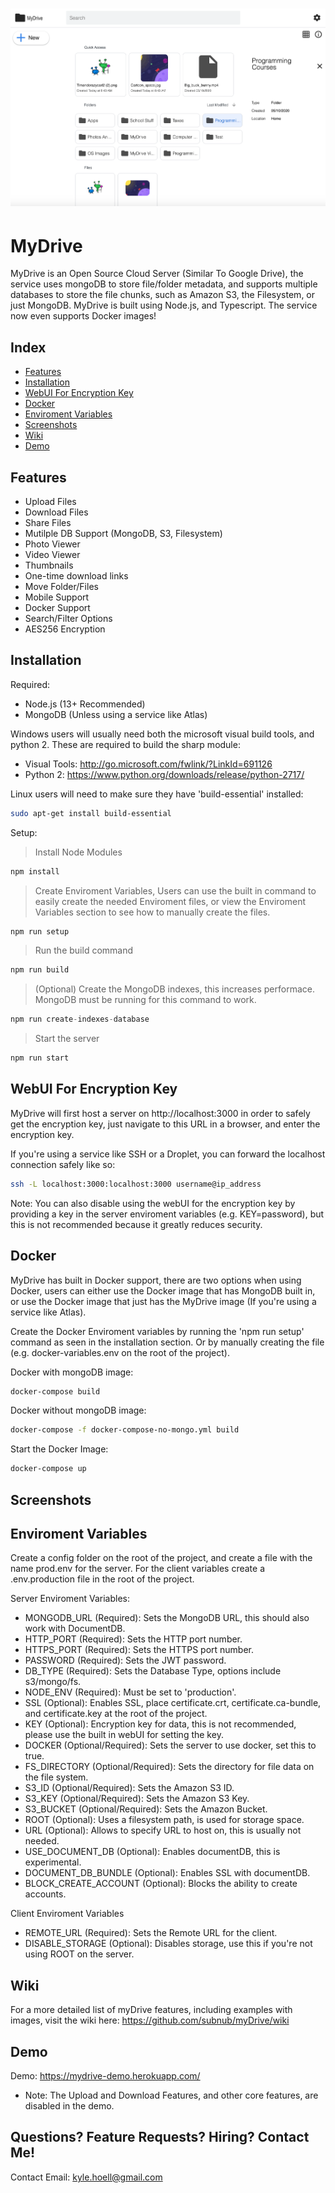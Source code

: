 # ![MyDrive Homepage](github_images/mydrivehome2.png)

# MyDrive

MyDrive is an Open Source Cloud Server (Similar To Google Drive), the service uses mongoDB to store file/folder metadata, and supports multiple databases to store the file chunks, such as Amazon S3, the Filesystem, or just MongoDB. MyDrive is built using Node.js, and Typescript. The service now even supports Docker images! 

## Index

* [Features](#features)
* [Installation](#installation)
* [WebUI For Encryption Key](#webui-for-encryption-key)
* [Docker](#docker)
* [Enviroment Variables](#enviroment-variables)
* [Screenshots](#screenshots)
* [Wiki](https://github.com/subnub/myDrive/wiki)
* [Demo](#demo)

## Features

* Upload Files
* Download Files
* Share Files
* Mutilple DB Support (MongoDB, S3, Filesystem)
* Photo Viewer
* Video Viewer
* Thumbnails
* One-time download links
* Move Folder/Files
* Mobile Support
* Docker Support
* Search/Filter Options
* AES256 Encryption

## Installation

Required:
- Node.js (13+ Recommended)
- MongoDB (Unless using a service like Atlas)

Windows users will usually need both the microsoft visual build tools, and python 2. These are required to build the sharp module:
- Visual Tools: http://go.microsoft.com/fwlink/?LinkId=691126
- Python 2: https://www.python.org/downloads/release/python-2717/

Linux users will need to make sure they have 'build-essential' installed:
```bash
sudo apt-get install build-essential
```

Setup:
>Install Node Modules
``` javascript
npm install
```

>Create Enviroment Variables, Users can use the built in command to easily create the needed Enviroment files, or view the Enviroment Variables section to see how to manually create the files. 
``` javascript
npm run setup
```

>Run the build command
``` javascript
npm run build
```

>(Optional) Create the MongoDB indexes, this increases performace. MongoDB must be running for this command to work.
```javascript
npm run create-indexes-database
```

>Start the server
``` javascript
npm run start
```

## WebUI For Encryption Key

MyDrive will first host a server on http://localhost:3000 in order to safely get the encryption key, just navigate to this URL in a browser, and enter the encryption key. 

If you're using a service like SSH or a Droplet, you can forward the localhost connection safely like so:
```bash
ssh -L localhost:3000:localhost:3000 username@ip_address
```

Note: You can also disable using the webUI for the encryption key by providing a key in the server enviroment variables (e.g. KEY=password), but this is not recommended because it greatly reduces security. 

## Docker

MyDrive has built in Docker support, there are two options when using Docker, users can either use the Docker image that has MongoDB built in, or use the Docker image that just has the MyDrive image (If you're using a service like Atlas).

Create the Docker Enviroment variables by running the 'npm run setup' command as seen in the installation section. Or by manually creating the file (e.g. docker-variables.env on the root of the project).

Docker with mongoDB image:
```bash
docker-compose build
```

Docker without mongoDB image:
```bash
docker-compose -f docker-compose-no-mongo.yml build
```
Start the Docker Image:
```bash
docker-compose up
```

## Screenshots

## Enviroment Variables

Create a config folder on the root of the project, and create a file with the name prod.env for the server. For the client variables create a .env.production file in the root of the project. 

Server Enviroment Variables:

- MONGODB_URL (Required): Sets the MongoDB URL, this should also work with DocumentDB. 
- HTTP_PORT (Required): Sets the HTTP port number.
- HTTPS_PORT (Required): Sets the HTTPS port number.
- PASSWORD (Required): Sets the JWT password. 
- DB_TYPE (Required): Sets the Database Type, options include s3/mongo/fs.
- NODE_ENV (Required): Must be set to 'production'.
- SSL (Optional): Enables SSL, place certificate.crt, certificate.ca-bundle, and certificate.key at the root of the project.
- KEY (Optional): Encryption key for data, this is not recommended, please use the built in webUI for setting the key.
- DOCKER (Optional/Required): Sets the server to use docker, set this to true.
- FS_DIRECTORY (Optional/Required): Sets the directory for file data on the file system. 
- S3_ID (Optional/Required): Sets the Amazon S3 ID.
- S3_KEY (Optional/Required): Sets the Amazon S3 Key.
- S3_BUCKET (Optional/Required): Sets the Amazon Bucket.
- ROOT (Optional): Uses a filesystem path, is used for storage space.
- URL (Optional): Allows to specify URL to host on, this is usually not needed. 
- USE_DOCUMENT_DB (Optional): Enables documentDB, this is experimental.
- DOCUMENT_DB_BUNDLE (Optional): Enables SSL with documentDB.
- BLOCK_CREATE_ACCOUNT (Optional): Blocks the ability to create accounts.

Client Enviroment Variables

- REMOTE_URL (Required): Sets the Remote URL for the client.
- DISABLE_STORAGE (Optional): Disables storage, use this if you're not using ROOT on the server.

## Wiki

For a more detailed list of myDrive features, including examples with images, visit the wiki here: https://github.com/subnub/myDrive/wiki

## Demo

Demo: https://mydrive-demo.herokuapp.com/
- Note: The Upload and Download Features, and other core features, are disabled in the demo.

## Questions? Feature Requests? Hiring? Contact Me!
Contact Email: kyle.hoell@gmail.com
